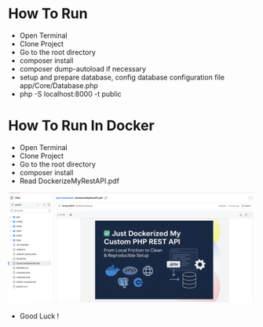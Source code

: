 # How To Run

- Open Terminal
- Clone Project
- Go to the root directory
- composer install
- composer dump-autoload if necessary
- setup and prepare database, config database configuration file app/Core/Database.php
- php -S localhost:8000 -t public  


# How To Run In Docker

- Open Terminal
- Clone Project
- Go to the root directory
- composer install
- Read DockerizeMyRestAPI.pdf

![Alt text](image.png)

- Good Luck !
